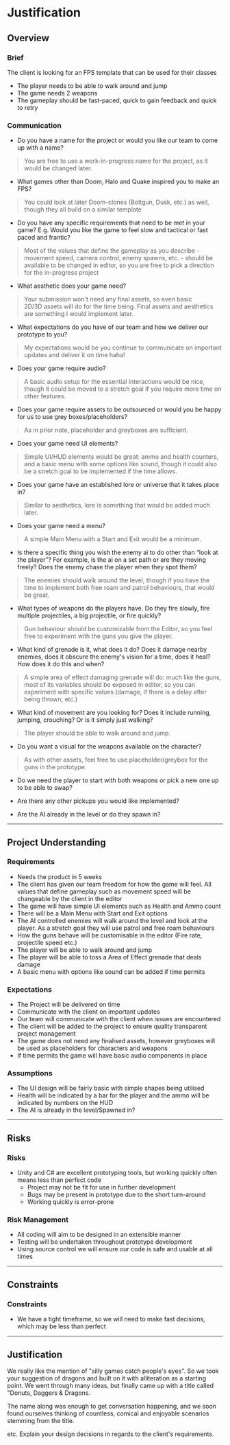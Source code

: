 # Justification
[//]: # (This section is an example of justifying your design and development decisions.)

## Overview

### Brief
[//]: # (What was the client's brief?)
The client is looking for an FPS template that can be used for their classes
* The player needs to be able to walk around and jump
* The game needs 2 weapons 
* The gameplay should be fast-paced, quick to gain feedback and quick to retry

### Communication
* Do you have a name for the project or would you like our team to come up with a name?
> You are free to use a work-in-progress name for the project, as it would be changed later.

* What games other than Doom, Halo and Quake inspired you to make an FPS?
> You could look at later Doom-clones (Boltgun, Dusk, etc.) as well, though they all build on a similar template

* Do you have any specific requirements that need to be met in your game? E.g. Would you like the game to feel slow and tactical or fast paced and frantic?
> Most of the values that define the gameplay as you describe - movement speed, camera control, enemy spawns, etc. - should be available to be changed in editor, so you are free to pick a direction for the in-progress project

* What aesthetic does your game need?
> Your submission won't need any final assets, so even basic 2D/3D assets will do for the time being. Final assets and aesthetics are something I would implement later.

* What expectations do you have of our team and how we deliver our prototype to you?
> My expectations would be you continue to communicate on important updates and deliver it on time haha!

* Does your game require audio?
> A basic audio setup for the essential interactions would be nice, though it could be moved to a stretch goal if you require more time on other features.

* Does your game require assets to be outsourced or would you be happy for us to use grey boxes/placeholders?
> As in prior note, placeholder and greyboxes are sufficient.

* Does your game need UI elements? 
> Simple UI/HUD elements would be great: ammo and health counters, and a basic menu with some options like sound, though it could also be a stretch goal to be implemented if the time allows.

* Does your game have an established lore or universe that it takes place in?
> Similar to aesthetics, lore is something that would be added much later.

* Does your game need a menu?
> A simple Main Menu with a Start and Exit would be a minimum.

* Is there a specific thing you wish the enemy ai to do other than “look at the player”? For example, is the ai on a set path or are they moving freely? Does the enemy chase the player when they spot them?
> The enemies should walk around the level, though if you have the time to implement both free roam and patrol behaviours, that would be great.

* What types of weapons do the players have. Do they fire slowly, fire multiple projectiles, a big projectile, or fire quickly?
> Gun behaviour should be customizable from the Editor, so you feel free to experiment with the guns you give the player.

* What kind of grenade is it, what does it do? Does it damage nearby enemies, does it obscure the enemy's vision for a time, does it heal? How does it do this and when?
> A simple area of effect damaging grenade will do: much like the guns, most of its variables should be exposed in editor, so you can experiment with specific values (damage, if there is a delay after being thrown, etc.)

* What kind of movement are you looking for? Does it include running, jumping, crouching? Or is it simply just walking?
> The player should be able to walk around and jump.

* Do you want a visual for the weapons available on the character?
> As with other assets, feel free to use placeholder/greybox for the guns in the prototype.

* Do we need the player to start with both weapons or pick a new one up to be able to swap?
>

* Are there any other pickups you would like implemented?
>

* Are the AI already in the level or do they spawn in?
>

---

## Project Understanding

### Requirements
[//]: # (What are the requirements of the finished project?)
* Needs the product in 5 weeks
* The client has given our team freedom for how the game will feel. All values that define gameplay such as movement speed will be changeable by the client in the editor
* The game will have simple UI elements such as Health and Ammo count
* There will be a Main Menu with Start and Exit options
* The AI controlled enemies will walk around the level and look at the player. As a stretch goal they will use patrol and free roam behaviours
* How the guns behave will be customisable in the editor (Fire rate, projectile speed etc.)
* The player will be able to walk around and jump
* The player will be able to toss a Area of Effect grenade that deals damage
* A basic menu with options like sound can be added if time permits

### Expectations
[//]: # (What are the client's expectations?)
* The Project will be delivered on time
* Communicate with the client on important updates
* Our team will communicate with the client when issues are encountered
* The client will be added to the project to ensure quality transparent project management
* The game does not need any finalised assets, however greyboxes will be used as placeholders for characters and weapons
* If time permits the game will have basic audio components in place

### Assumptions
[//]: # (What are you assuming based on client responses)
* The UI design will be fairly basic with simple shapes being utilised
* Health will be indicated by a bar for the player and the ammo will be indicated by numbers on the HUD
* The AI is already in the level/Spawned in?

---
## Risks

### Risks
[//]: # (What are the risks of this project)
* Unity and C# are excellent prototyping tools, but working quickly often means less than perfect code
    * Project may not be fit for use in further development
    * Bugs may be present in prototype due to the short turn-around
    * Working quickly is error-prone

### Risk Management
[//]: # (How are you managing the mentioned risks)
* All coding will aim to be designed in an extensible manner
* Testing will be undertaken throughout prototype development
* Using source control we will ensure our code is safe and usable at all times

---

## Constraints

### Constraints
[//]: # (What are the constraints of this project)
* We have a tight timeframe, so we will need to make fast decisions, which may be less than perfect

---

## Justification
We really like the mention of "silly games catch people's eyes". So we took your suggestion of dragons and built on it with alliteration as a starting point. We went through many ideas, but finally came up with a title called "Donuts, Daggers & Dragons.

The name along was enough to get conversation happening, and we soon found ourselves thinking of countless, comical and enjoyable scenarios stemming from the title.

etc. Explain your design decisions in regards to the client's requirements.
